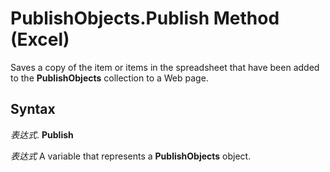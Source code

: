 
# PublishObjects.Publish Method (Excel)

Saves a copy of the item or items in the spreadsheet that have been added to the  **PublishObjects** collection to a Web page.


## Syntax

 _表达式_. **Publish**

 _表达式_ A variable that represents a **PublishObjects** object.

